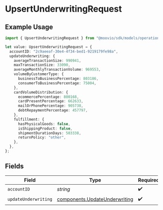 # UpsertUnderwritingRequest

## Example Usage

```typescript
import { UpsertUnderwritingRequest } from "@moovio/sdk/models/operations";

let value: UpsertUnderwritingRequest = {
  accountID: "2c9aeeaf-30e4-4f34-bed1-9219179fe98a",
  updateUnderwriting: {
    averageTransactionSize: 990941,
    maxTransactionSize: 33090,
    averageMonthlyTransactionVolume: 969553,
    volumeByCustomerType: {
      businessToBusinessPercentage: 803186,
      consumerToBusinessPercentage: 75004,
    },
    cardVolumeDistribution: {
      ecommercePercentage: 800168,
      cardPresentPercentage: 662633,
      mailOrPhonePercentage: 905738,
      debtRepaymentPercentage: 457797,
    },
    fulfillment: {
      hasPhysicalGoods: false,
      isShippingProduct: false,
      shipmentDurationDays: 503338,
      returnPolicy: "other",
    },
  },
};
```

## Fields

| Field                                                                          | Type                                                                           | Required                                                                       | Description                                                                    |
| ------------------------------------------------------------------------------ | ------------------------------------------------------------------------------ | ------------------------------------------------------------------------------ | ------------------------------------------------------------------------------ |
| `accountID`                                                                    | *string*                                                                       | :heavy_check_mark:                                                             | N/A                                                                            |
| `updateUnderwriting`                                                           | [components.UpdateUnderwriting](../../models/components/updateunderwriting.md) | :heavy_check_mark:                                                             | N/A                                                                            |